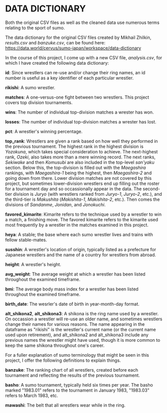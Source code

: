 # DATA DICTIONARY

Both the original CSV files as well as the cleaned data use numerous terms relating to the sport of sumo.

The data dictionary for the original CSV files created by Mikhail Zhilkin, *results.csv* and *banzuke.csv*, can be found here: https://data.world/cervus/sumo-japan/workspace/data-dictionary

In the course of this project, I come up with a new CSV file, *analysis.csv*, for which I have created the following data dictionary:

**id**: Since wrestlers can re-use and/or change their ring names, an id number is useful as a key identifier of each particular wrestler.

**rikishi**: A sumo wrestler.

**matches**: A one-versus-one fight between two wrestlers. This project covers top division tournaments.

**wins**: The number of individual top-division matches a wrester has won.

**losses**: The number of individual top-division matches a wrester has lost.

**pct**: A wrestler's winning percentage.

**top_rank**: Wrestlers are given a rank based on how well they performed in the previous tournament. The highest rank in the highest division is *Yozokuna*, which takes special consideration to achieve. The next-highest rank, *Ozeki*, also takes more than a mere winning record. The next ranks, *Sekiwake* and then *Komusubi* are also included in the top-level *san'yaku* section. Below this, the top-division is filled out with the *Maegashira* rankings, with *Maegashira-1* being the highest, then *Maegashira-2* and going down from there. Lower division matches are not covered by this project, but sometimes lower-division wrestlers end up filling out the roster for a tournament day and so occassionally appear in the data. The second-tier division is *Juryo* (with wrestlers ranked from *Juryo-1*, *Juryo-2*, etc.), and the third-tier is *Makushita* (*Makishita-1*, *Makishita-2*, etc.). Then comes the divisions of *Sandanme*, *Jonidan*, and *Jonokuchi*.

**favored_kimarite**: Kimarite refers to the technique used by a wrestler to win a match, a finishing move. The favored kimarite refers to the kimarite used most frequently by a wrestler in the matches examined in this project.

**heya**: A stable; the base where each sumo wrestler lives and trains with fellow stable-mates.

**susshin**: A wrestler's location of origin, typically listed as a prefecture for Japanese wrestlers and the name of a country for wrestlers from abroad.

**height**: A wrestler's height.

**avg_weight**: The average weight at which a wrestler has been listed throughout the examined timeframe.

**bmi**: The average body mass index for a wrestler has been listed throughout the examined timeframe.

**birth_date**: The wesrler's date of birth in year-month-day format.

**alt_shikona2**, **alt_shikona3**: A shikona is the ring name used by a wrestler. On occassion a wrestler will re-use an older name, and sometimes wrestlers change their names for various reasons. The name appearing in the dataframe as "rikishi" is the wrestler's current name (or the current name used upon retirement), and alt_shikona2 and alt_shikona3 include any previous names the wrestler might have used, though it is more common to keep the same shikona throughout one's career.

For a fuller explanation of sumo terminology that might be seen in this project, I offer the following definitions to explain things.

**banzuke**: The ranking chart of all wrestlers, created before each tournament and reflecting the results of the previous tournament.

**basho**: A sumo tournament, typically held six times per year. The basho marked "1983.01" refers to the tournament in January 1983, "1983.03" refers to March 1983, etc.

**mawashi**: The belt that all wrestlers wear while in the ring.

